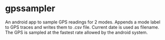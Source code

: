 gpssampler
==========

An android app to sample GPS readings for 2 modes. Appends a mode label to GPS traces and writes them to .csv file. Current date is used as filename. The GPS is sampled at the fastest rate allowed by the android system. 
